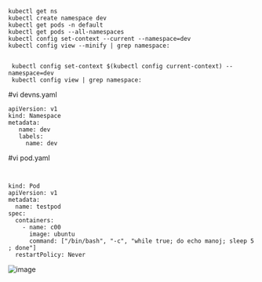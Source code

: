 ```
kubectl get ns
kubectl create namespace dev
kubectl get pods -n default
kubectl get pods --all-namespaces
kubectl config set-context --current --namespace=dev
kubectl config view --minify | grep namespace:


 kubectl config set-context $(kubectl config current-context) --namespace=dev
 kubectl config view | grep namespace:
````
#vi devns.yaml
```
apiVersion: v1
kind: Namespace
metadata:
   name: dev
   labels:
     name: dev

```
#vi pod.yaml
```


kind: Pod                              
apiVersion: v1                     
metadata:                           
  name: testpod                  
spec:                                    
  containers:                      
    - name: c00                     
      image: ubuntu              
      command: ["/bin/bash", "-c", "while true; do echo manoj; sleep 5 ; done"]
  restartPolicy: Never 
```

![image](https://github.com/user-attachments/assets/dc46ca07-63e9-4dfc-a694-5c43a56b8fd2)
